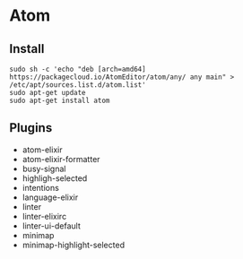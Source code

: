 # Atom

## Install

```shell
sudo sh -c 'echo "deb [arch=amd64] https://packagecloud.io/AtomEditor/atom/any/ any main" > /etc/apt/sources.list.d/atom.list'
sudo apt-get update
sudo apt-get install atom
```

## Plugins

* atom-elixir
* atom-elixir-formatter
* busy-signal
* highligh-selected
* intentions
* language-elixir
* linter
* linter-elixirc
* linter-ui-default
* minimap
* minimap-highlight-selected